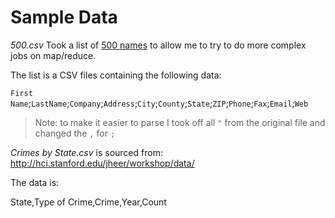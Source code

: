Sample Data
===========

*500.csv*
Took a list of [500 names][0] to allow me to try to do more complex jobs on map/reduce.

The list is a CSV files containing the following data:

`First Name`;`LastName`;`Company`;`Address`;`City`;`County`;`State`;`ZIP`;`Phone`;`Fax`;`Email`;`Web`

> Note: to make it easier to parse I took off all `"` from the original file and changed the `,` for `;`

[0]: http://www.briandunning.com/sample-data/ "Free Sample Data for Testing"


*Crimes by State.csv*
is sourced from: http://hci.stanford.edu/jheer/workshop/data/

The data is:

State,Type of Crime,Crime,Year,Count
